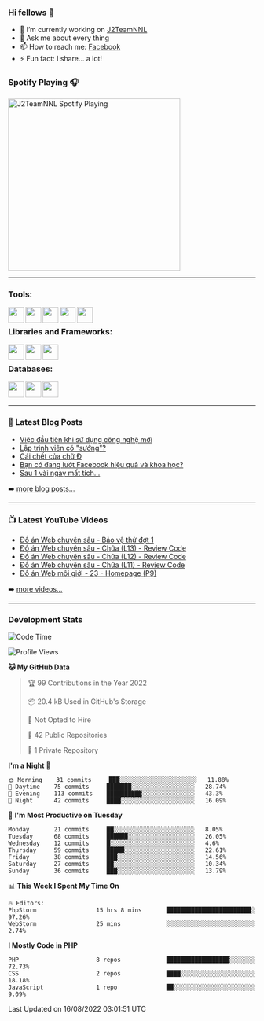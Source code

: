 ### Hi fellows 👋

- 🔭 I’m currently working on [J2TeamNNL]
- 💬 Ask me about every thing
- 📫 How to reach me: [Facebook]
- ⚡ Fun fact: I share... a lot!


### Spotify Playing 🎧
[<img src="https://spotify-playing-git-master.j2teamnnl.vercel.app/api/spotify-playing" alt="J2TeamNNL Spotify Playing" width="350" />](https://open.spotify.com/user/31ghget3jspvgpjwbv5pcwli3smab)

---

### Tools:
<img align='left' height="32" width="32" src="https://cdn.jsdelivr.net/npm/simple-icons@4.8.0/icons/sublimetext.svg" />
<img align='left' height="32" width="32" src="https://cdn.jsdelivr.net/npm/simple-icons@4.8.0/icons/phpstorm.svg" />
<img align='left' height="32" width="32" src="https://cdn.jsdelivr.net/npm/simple-icons@4.8.0/icons/xampp.svg" />
<img align='left' height="32" width="32" src="https://cdn.jsdelivr.net/npm/simple-icons@4.8.0/icons/laragon.svg" />
<img align='left' height="32" width="32" src="https://cdn.jsdelivr.net/npm/simple-icons@4.8.0/icons/docker.svg" />
<br>

### Libraries and Frameworks:
<img align='left' height="32" width="32" src="https://cdn.jsdelivr.net/npm/simple-icons@4.8.0/icons/jquery.svg" />
<img align='left' height="32" width="32" src="https://cdn.jsdelivr.net/npm/simple-icons@4.8.0/icons/laravel.svg" />
<img align='left' height="32" width="32" src="https://cdn.jsdelivr.net/npm/simple-icons@4.8.0/icons/nuxt-dot-js.svg" />
<br>

### Databases:
<img align='left' height="32" width="32" src="https://cdn.jsdelivr.net/npm/simple-icons@4.8.0/icons/mysql.svg" />
<img align='left' height="32" width="32" src="https://cdn.jsdelivr.net/npm/simple-icons@4.8.0/icons/postgresql.svg" />
<img align='left' height="32" width="32" src="https://cdn.jsdelivr.net/npm/simple-icons@4.8.0/icons/elasticsearch.svg" />

<br>
<br>

---

### 📕 Latest Blog Posts
<!-- BLOG-POST-LIST:START -->
- [Việc đầu tiên khi sử dụng công nghệ mới](https://j2teamnnl.blogspot.com/2020/07/viec-au-tien-khi-su-dung-cong-nghe-moi.html)
- [Lập trình viên có &quot;sướng&quot;?](https://j2teamnnl.blogspot.com/2020/03/lap-trinh-vien-co.html)
- [Cái chết của chữ Đ](https://j2teamnnl.blogspot.com/2020/01/cai-chet-cua-chu.html)
- [Bạn có đang lướt Facebook hiệu quả và khoa học?](https://j2teamnnl.blogspot.com/2019/08/ban-co-ang-luot-web-hieu-qua-va-khoa-hoc.html)
- [Sau 1 vài ngày mất tích...](https://j2teamnnl.blogspot.com/2019/08/sau-1-vai-ngay-mat-tich.html)
<!-- BLOG-POST-LIST:END -->
➡️ [more blog posts...](https://j2teamnnl.blogspot.com)

---

### 📺 Latest YouTube Videos
<!-- YOUTUBE:START -->
- [Đồ án Web chuyên sâu - Bảo vệ thử đợt 1](https://www.youtube.com/watch?v=jlWd1FY3iy8)
- [Đồ án Web chuyên sâu - Chữa &lpar;L13&rpar; - Review Code](https://www.youtube.com/watch?v=wzfVKADF2Qg)
- [Đồ án Web chuyên sâu - Chữa &lpar;L12&rpar; - Review Code](https://www.youtube.com/watch?v=RhlsdUa0T1Y)
- [Đồ án Web chuyên sâu - Chữa &lpar;L11&rpar; - Review Code](https://www.youtube.com/watch?v=JnWCEk8TSng)
- [Đồ án Web môi giới - 23 - Homepage &lpar;P9&rpar;](https://www.youtube.com/watch?v=exKK4cHnMd4)
<!-- YOUTUBE:END -->
➡️ [more videos...](https://www.youtube.com/j2teamnnl)

---
### Development Stats
<!--START_SECTION:waka-->
![Code Time](http://img.shields.io/badge/Code%20Time-3%2C283%20hrs%2054%20mins-blue)

![Profile Views](http://img.shields.io/badge/Profile%20Views-74-blue)

**🐱 My GitHub Data** 

> 🏆 99 Contributions in the Year 2022
 > 
> 📦 20.4 kB Used in GitHub's Storage 
 > 
> 🚫 Not Opted to Hire
 > 
> 📜 42 Public Repositories 
 > 
> 🔑 1 Private Repository 
 > 
**I'm a Night 🦉** 

```text
🌞 Morning    31 commits     ███░░░░░░░░░░░░░░░░░░░░░░   11.88% 
🌆 Daytime    75 commits     ███████░░░░░░░░░░░░░░░░░░   28.74% 
🌃 Evening    113 commits    ██████████░░░░░░░░░░░░░░░   43.3% 
🌙 Night      42 commits     ████░░░░░░░░░░░░░░░░░░░░░   16.09%

```
📅 **I'm Most Productive on Tuesday** 

```text
Monday       21 commits     ██░░░░░░░░░░░░░░░░░░░░░░░   8.05% 
Tuesday      68 commits     ██████░░░░░░░░░░░░░░░░░░░   26.05% 
Wednesday    12 commits     █░░░░░░░░░░░░░░░░░░░░░░░░   4.6% 
Thursday     59 commits     █████░░░░░░░░░░░░░░░░░░░░   22.61% 
Friday       38 commits     ███░░░░░░░░░░░░░░░░░░░░░░   14.56% 
Saturday     27 commits     ██░░░░░░░░░░░░░░░░░░░░░░░   10.34% 
Sunday       36 commits     ███░░░░░░░░░░░░░░░░░░░░░░   13.79%

```


📊 **This Week I Spent My Time On** 

```text
🔥 Editors: 
PhpStorm                 15 hrs 8 mins       ████████████████████████░   97.26% 
WebStorm                 25 mins             ░░░░░░░░░░░░░░░░░░░░░░░░░   2.74%

```

**I Mostly Code in PHP** 

```text
PHP                      8 repos             ██████████████████░░░░░░░   72.73% 
CSS                      2 repos             ████░░░░░░░░░░░░░░░░░░░░░   18.18% 
JavaScript               1 repo              ██░░░░░░░░░░░░░░░░░░░░░░░   9.09%

```



 Last Updated on 16/08/2022 03:01:51 UTC
<!--END_SECTION:waka-->


[J2TeamNNL]: https://j2teamnnl.com/
[Facebook]: https://fb.me/j2teamnnl
